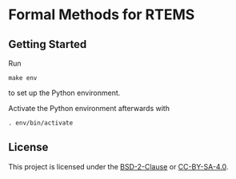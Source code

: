 
# Formal Methods for RTEMS


## Getting Started


Run

```
make env
```

to set up the Python environment.  

Activate the Python environment afterwards with

```
. env/bin/activate
```


## License

This project is licensed under the
[BSD-2-Clause](https://spdx.org/licenses/BSD-2-Clause.html) or
[CC-BY-SA-4.0](https://spdx.org/licenses/CC-BY-SA-4.0.html).
